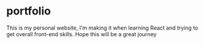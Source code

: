 # portfolio
This is my personal website, I'm making it when learning React and trying to get overall front-end skills. Hope this will be a great journey
